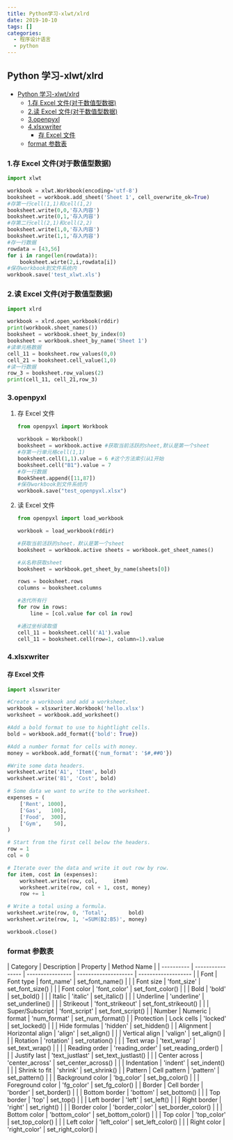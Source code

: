 ```yaml
---
title: Python学习-xlwt/xlrd
date: 2019-10-10
tags: []
categories:
  - 程序设计语言
  - python
---
```


## Python 学习-xlwt/xlrd

- [Python 学习-xlwt/xlrd](#python学习-xlwtxlrd)
  - [1.存 Excel 文件(对于数值型数据)](#1存excel文件对于数值型数据)
  - [2.读 Excel 文件(对于数值型数据)](#2读excel文件对于数值型数据)
  - [3.openpyxl](#3openpyxl)
  - [4.xlsxwriter](#4xlsxwriter)
    - [存 Excel 文件](#存excel文件)
  - [format 参数表](#format参数表)

### 1.存 Excel 文件(对于数值型数据)

```python
import xlwt

workbook = xlwt.Workbook(encoding='utf-8')
booksheet = workbook.add_sheet('Sheet 1', cell_overwrite_ok=True)
#存第一行cell(1,1)和cell(1,2)
booksheet.write(0,0,'存入内容')
booksheet.write(0,1,'存入内容')
#存第二行cell(2,1)和cell(2,2)
booksheet.write(1,0,'存入内容')
booksheet.write(1,1,'存入内容')
#存一行数据
rowdata = [43,56]
for i in range(len(rowdata)):
	booksheet.wirte(2,i,rowdata[i])
#保存workbook到文件系统内
workbook.save('test_xlwt.xls')

```

### 2.读 Excel 文件(对于数值型数据)

```python
import xlrd

workbook = xlrd.open_workbook(rddir)
print(workbook.sheet_names())
booksheet = workbook.sheet_by_index(0)
booksheet = workbook.sheet_by_name('Sheet 1')
#读单元格数据
cell_11 = booksheet.row_values(0,0)
cell_21 = booksheet.cell_value(1,0)
#读一行数据
row_3 = booksheet.row_values(2)
print(cell_11, cell_21,row_3)
```

### 3.openpyxl

1. 存 Excel 文件

   ```python
   from openpyxl import Workbook

   workbook = Workbook()
   booksheet = workbook.active #获取当前活跃的sheet,默认是第一个sheet
   #存第一行单元格cell(1,1)
   booksheet.cell(1,1).value = 6 #这个方法索引从1开始
   booksheet.cell("B1").value = 7
   #存一行数据
   BookSheet.append([11,87])
   #保存workbook到文件系统内
   workbook.save("test_openpyxl.xlsx")
   ```

2. 读 Excel 文件

   ```python
   from openpyxl import load_workbook

   workbook = load_workbook(rddir)

   #获取当前活跃的sheet，默认是第一个sheet
   booksheet = workbook.active sheets = workbook.get_sheet_names()

   #从名称获取sheet
   booksheet = workbook.get_sheet_by_name(sheets[0])

   rows = booksheet.rows
   columns = booksheet.columns

   #迭代所有行
   for row in rows:
       line = [col.value for col in row]

   #通过坐标读取值
   cell_11 = booksheet.cell('A1').value
   cell_11 = booksheet.cell(row=1, column=1).value
   ```

### 4.xlsxwriter

#### 存 Excel 文件

```python
import xlsxwriter

#Create a workbook and add a worksheet.
workbook = xlsxwriter.Workbook('hello.xlsx')
worksheet = workbook.add_worksheet()

#Add a bold format to use to hightlight cells.
bold = workbook.add_format({'bold': True})

#Add a number format for cells with money.
money = workbook.add_format({'num_format': '$#,##0'})

#Write some data headers.
worksheet.write('A1', 'Item', bold)
worksheet.write('B1', 'Cost', bold)

# Some data we want to write to the worksheet.
expenses = (
    ['Rent', 1000],
    ['Gas',   100],
    ['Food',  300],
    ['Gym',    50],
)

# Start from the first cell below the headers.
row = 1
col = 0

# Iterate over the data and write it out row by row.
for item, cost in (expenses):
    worksheet.write(row, col,     item)
    worksheet.write(row, col + 1, cost, money)
    row += 1

# Write a total using a formula.
worksheet.write(row, 0, 'Total',       bold)
worksheet.write(row, 1, '=SUM(B2:B5)', money)

workbook.close()
```

### format 参数表

| Category   | Description      | Property         | Method Name          |
| ---------- | ---------------- | ---------------- | -------------------- | ------------------- |
| Font       | Font type        | font_name'       | set_font_name()      |
|            | Font size        | 'font_size'      | set_font_size()      |
|            | Font color       | 'font_color'     | set_font_color()     |
|            | Bold             | 'bold'           | set_bold()           |
|            | Italic           | 'italic'         | set_italic()         |
|            | Underline        | 'underline'      | set_underline()      |
|            | Strikeout        | 'font_strikeout' | set_font_strikeout() |
|            | Super/Subscript  | 'font_script'    | set_font_script()    |
| Number     | Numeric          | format           | 'num_format'         | set_num_format()    |
| Protection | Lock cells       | 'locked'         | set_locked()         |
|            | Hide formulas    | 'hidden'         | set_hidden()         |
| Alignment  | Horizontal align | 'align'          | set_align()          |
|            | Vertical align   | 'valign'         | set_align()          |
|            | Rotation         | 'rotation'       | set_rotation()       |
|            | Text wrap        | 'text_wrap'      | set_text_wrap()      |
|            |                  | Reading order    | 'reading_order'      | set_reading_order() |
|            | Justify last     | 'text_justlast'  | set_text_justlast()  |
|            | Center across    | 'center_across'  | set_center_across()  |
|            | Indentation      | 'indent'         | set_indent()         |
|            | Shrink to fit    | 'shrink'         | set_shrink()         |
| Pattern    | Cell pattern     | 'pattern'        | set_pattern()        |
|            | Background color | 'bg_color'       | set_bg_color()       |
|            | Foreground color | 'fg_color'       | set_fg_color()       |
| Border     | Cell border      | 'border'         | set_border()         |
|            | Bottom border    | 'bottom'         | set_bottom()         |
|            | Top border       | 'top'            | set_top()            |
|            | Left border      | 'left'           | set_left()           |
|            | Right border     | 'right'          | set_right()          |
|            | Border color     | 'border_color'   | set_border_color()   |
|            | Bottom color     | 'bottom_color'   | set_bottom_color()   |
|            | Top color        | 'top_color'      | set_top_color()      |
|            | Left color       | 'left_color'     | set_left_color()     |
|            | Right color      | 'right_color'    | set_right_color()    |
